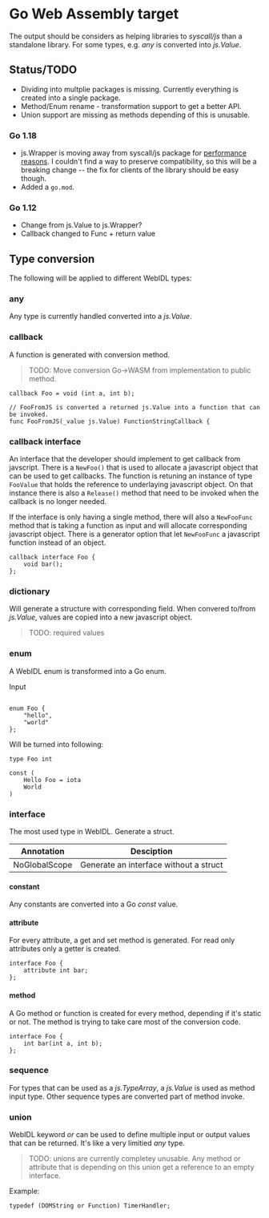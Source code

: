 # Go Web Assembly target

The output should be considers as helping libraries to _syscall/js_ than a standalone library. For some types, e.g. _any_ is converted into _js.Value_.

## Status/TODO

* Dividing into multplie packages is missing. Currently everything is created into a single package.
* Method/Enum rename - transformation support to get a better API.
* Union support are missing as methods depending of this is unusable.

### Go 1.18

* js.Wrapper is moving away from syscall/js package for [performance reasons](https://github.com/golang/go/issues/44006). I couldn't find a way to preserve compatibility, so this will be a breaking change -- the fix for clients of the library should be easy though.
* Added a `go.mod`.

### Go 1.12

* Change from js.Value to js.Wrapper?
* Callback changed to Func + return value

## Type conversion

The following will be applied to different WebIDL types:

### any

Any type is currently handled converted into a _js.Value_.

### callback

A function is generated with conversion method.

> TODO: Move conversion Go->WASM from implementation to public method.

```webidl
callback Foo = void (int a, int b);
```

```golang
// FooFromJS is converted a returned js.Value into a function that can be invoked.
func FooFromJS(_value js.Value) FunctionStringCallback {
```

### callback interface

An interface that the developer should implement to get callback from javscript. There is a `NewFoo()` that is used to allocate a javascript
object that can be used to get callbacks. The function is retuning an instance of
type `FooValue` that holds the reference to underlaying javascript object.
On that instance there is also a `Release()` method that need to be invoked when
the callback is no longer needed.

If the interface is only having a single method, there will also a `NewFooFunc` method that is taking a function as input and will allocate corresponding javascript object. There is a generator option that let `NewFooFunc` a javascript function instead of an object.

```webidl
callback interface Foo {
    void bar();
};
```

### dictionary

Will generate a structure with corresponding field. When convered to/from _js.Value_, values are copied into a new javascript object.

> TODO: required values

### enum

A WebIDL enum is transformed into a Go enum.

Input

```webidl

enum Foo {
    "hello",
    "world"
};
```

Will be turned into following:

```golang
type Foo int

const (
    Hello Foo = iota
    World
)

```

### interface

The most used type in WebIDL. Generate a struct.

|Annotation   |Desciption|
|-------------|----------|
|NoGlobalScope|Generate an interface without a struct|

#### constant

Any constants are converted into a Go _const_ value.

#### attribute

For every attribute, a get and set method is generated. For read only attributes only a getter is created.

```webidl
interface Foo {
    attribute int bar;
};
```

#### method

A Go method or function is created for every method, depending if it's static or not. The method is trying to take care most of the conversion code.

```webidl
interface Foo {
    int bar(int a, int b);
};
```

### sequence

For types that can be used as a _js.TypeArray_, a _js.Value_ is used as method input type. Other sequence types are converted part of method invoke.

### union

WebIDL keyword _or_ can be used to define multiple input or output values that can be returned. It's like a very limitied _any_ type.

> TODO: unions are currently completey unusable. Any method or attribute that is depending on this union get a reference to an empty interface.

Example:

```webidl
typedef (DOMString or Function) TimerHandler;
```
